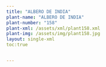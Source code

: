 ```yaml
---
title: "ALBERO DE INDIA"
plant-name: "ALBERO DE INDIA"
plant-number: "158"
plant-xml: /assets/xml/plant158.xml
plant-img: /assets/img/plant158.jpg
layout: single-xml
toc:true


---
```

